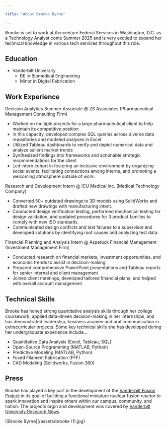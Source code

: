 ```yaml
---

title: "About Brooke Byrne"

---
```


Brooke is set to work at Acccenture Federal Services in Washington, D.C. as a Technology Analyst come Summer 2025 and is very exctied to expand her technical knowledge in various tech services throughout this role.

## Education 

* Vanderbilt University
  * BE in Biomedical Engineering
  * Minor in Digital Fabrication

## Work Experience

Decision Analytics Summer Associate @ ZS Associates (Pharmaceutical Management Consulting Firm)
  * Worked on multiple projects for a large pharmaceutical client to help maintain its competitive position
  * In this capacity, developed complex SQL queries across diverse data repositories and modeled analyses in Excel
  * Utilized Tableau dashboards to verify and depict numerical data and analyze salient market trends
  * Synthesized findings into frameworks and actionable strategic recommendations for the client
  * Led intern cohort in fostering an inclusive environment by organizing social events, facilitating connections among interns, and promoting a welcoming atmosphere outside of work.

Research and Development Intern @ ICU Medical Inc. (Medical Technology Company)
  * Converted 50+ outdated drawings to 3D models using SolidWorks and drafted new drawings with manufacturing intent.
  * Conducted design verification testing, performed mechanical testing for design validation, and updated procedures for 3 product families to comply with new ISO standards.
  * Communicated design conflicts and test failures to a supervisor and developed solutions by identifying root causes and analyzing test data.

Financial Planning and Analysis Intern @ Aspetuck Financial Management (Investment Management Firm)
  * Conducted research on financial markets, investment opportunities, and economic trends to assist in decision-making
  * Prepared comprehensive PowerPoint presentations and Tableau reports for senior internal and client management
  * Joined client meetings, developed tailored financial plans, and helped with overall account management

## Technical Skills

Brooke has honed strong quantitative analysis skills through her college coursework, applied data-driven decision-making in her internships, and has demonstrated leadership, business acumen and oral communication in extracurricular projects. Some key technical skills she has developed during her undergraduate experience include...

* Quantitative Data Analysis (Excel, Tableau, SQL)
* Open-Source Programming (MATLAB, Python)
* Predictive Modeling (MATLAB, Python)
* Fused Filament Fabrication (FFF)
* CAD Modeling (Solidworks, Fusion 360)

## Press 

Brooke has played a key part in the development of the [Vanderbilt Fusion Project](https://www.vanderbiltfusion.org/) in its goal of building a functional miniature nuclear fusion reactor to spark innovation and inspire others within our campus, community, and nation. The projects orgin and development was covered by [Vanderbilt University Research News](https://news.vanderbilt.edu/2023/05/17/little-sphere-big-power-students-work-to-build-miniature-fusion-reactor/)

![Brooke Byrne](/assets/brooke (1).jpg)
